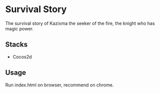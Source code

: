 # Survival Story

The survival story of Kazixma the seeker of the fire, the knight who has magic power.

## Stacks
* Cocos2d

## Usage

Run index.html on browser, recommend on chrome.